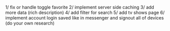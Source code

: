 1/ fix or handle toggle favorite 
2/ implement server side caching
3/ add more data (rich description)
4/ add filter for search
5/ add tv shows page
6/ implement account login saved like in messenger and signout all of devices (do your own research)
